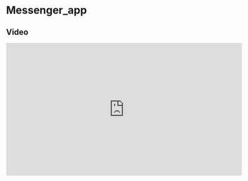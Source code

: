 # Messenger_app



## Video

<iframe src="https://player.vimeo.com/video/913767302?h=8ee457f67e" width="640" height="360" frameborder="0" allow="autoplay; fullscreen; picture-in-picture" allowfullscreen></iframe>

